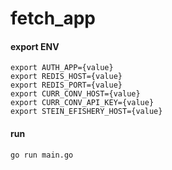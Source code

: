 # fetch_app

#### export ENV
```
export AUTH_APP={value}
export REDIS_HOST={value}
export REDIS_PORT={value}
export CURR_CONV_HOST={value}
export CURR_CONV_API_KEY={value}
export STEIN_EFISHERY_HOST={value}
```

#### run
```
go run main.go
```
